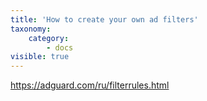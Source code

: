 ```yaml
---
title: 'How to create your own ad filters'
taxonomy:
    category:
        - docs
visible: true
---
```


<https://adguard.com/ru/filterrules.html>